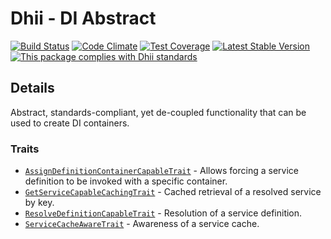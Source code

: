 # Dhii - DI Abstract
[![Build Status](https://travis-ci.org/Dhii/di-abstract.svg?branch=master)](https://travis-ci.org/Dhii/di-abstract)
[![Code Climate](https://codeclimate.com/github/Dhii/di-abstract/badges/gpa.svg)](https://codeclimate.com/github/Dhii/di-abstract)
[![Test Coverage](https://codeclimate.com/github/Dhii/di-abstract/badges/coverage.svg)](https://codeclimate.com/github/Dhii/di-abstract/coverage)
[![Latest Stable Version](https://poser.pugx.org/dhii/di-abstract/version)](https://packagist.org/packages/dhii/di-abstract)
[![This package complies with Dhii standards](https://img.shields.io/badge/Dhii-Compliant-green.svg?style=flat-square)][Dhii]

## Details
Abstract, standards-compliant, yet de-coupled functionality that can be used to create DI containers.

### Traits
- [`AssignDefinitionContainerCapableTrait`][AssignDefinitionContainerCapableTrait] - Allows forcing a service definition
to be invoked with a specific container.
- [`GetServiceCapableCachingTrait`][GetServiceCapableCachingTrait] - Cached retrieval of a resolved service by key.
- [`ResolveDefinitionCapableTrait`][ResolveDefinitionCapableTrait] - Resolution of a service definition.
- [`ServiceCacheAwareTrait`][ServiceCacheAwareTrait] - Awareness of a service cache.


[Dhii]:                                     https://github.com/Dhii/dhii
[SemVer]:                                   http://semver.org/
[caret operator]:                           https://getcomposer.org/doc/articles/versions.md#caret

[AssignDefinitionContainerCapableTrait]:    src/AssignDefinitionContainerCapableTrait.php
[GetServiceCapableCachingTrait]:            src/GetServiceCapableCachingTrait.php
[ResolveDefinitionCapableTrait]:            src/ResolveDefinitionCapableTrait.php
[ServiceCacheAwareTrait]:                   src/ServiceCacheAwareTrait.php
